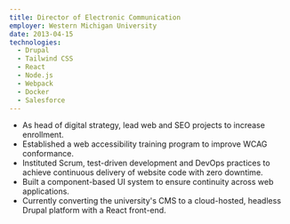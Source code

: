 ```yaml
---
title: Director of Electronic Communication
employer: Western Michigan University
date: 2013-04-15
technologies:
  - Drupal
  - Tailwind CSS
  - React
  - Node.js
  - Webpack
  - Docker
  - Salesforce
---
```

- As head of digital strategy, lead web and SEO projects to increase enrollment.
- Established a web accessibility training program to improve WCAG conformance.
- Instituted Scrum, test-driven development and DevOps practices to achieve continuous delivery of website code with zero downtime.
- Built a component-based UI system to ensure continuity across web applications.
- Currently converting the university's CMS to a cloud-hosted, headless Drupal platform with a React front-end.
